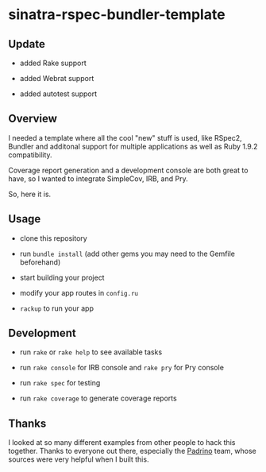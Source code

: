 # sinatra-rspec-bundler-template

## Update

- added Rake support

- added Webrat support

- added autotest support

## Overview

I needed a template where all the cool "new" stuff is used, like RSpec2, Bundler and additonal support for multiple applications as well as Ruby 1.9.2 compatibility.

Coverage report generation and a development console are both great to have, so I wanted to integrate SimpleCov, IRB, and Pry.

So, here it is.

## Usage

- clone this repository

- run `bundle install` (add other gems you may need to the Gemfile beforehand)

- start building your project

- modify your app routes in `config.ru`

- `rackup` to run your app

## Development

- run `rake` or `rake help` to see available tasks

- run `rake console` for IRB console and `rake pry` for Pry console

- run `rake spec` for testing

- run `rake coverage` to generate coverage reports

## Thanks

I looked at so many different examples from other people to hack this together.
Thanks to everyone out there, especially the [Padrino](http://www.padrinorb.com) team, whose sources were very helpful when I built this.
